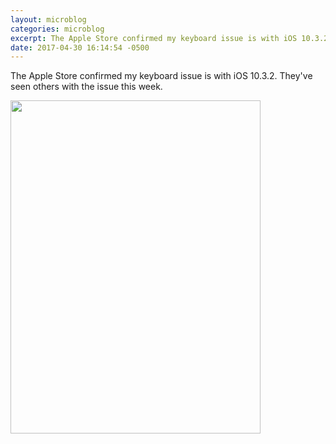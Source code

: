 ```yaml
---
layout: microblog
categories: microblog
excerpt: The Apple Store confirmed my keyboard issue is with iOS 10.3.2. They've seen others with the issue this week.
date: 2017-04-30 16:14:54 -0500
---
```


The Apple Store confirmed my keyboard issue is with iOS 10.3.2. They've seen others with the issue this week.

<img src="http://craigmcclellan.com//assets/img/Apple-Store-iPad.jpg" height="533" width ="400">